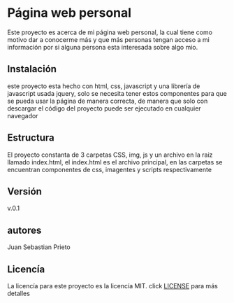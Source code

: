# Página web personal
Este proyecto es acerca de mi página web personal, la cual tiene como motivo dar a conocerme más y que más personas tengan acceso a mi información por si alguna persona esta interesada sobre algo mio.

## Instalación
este proyecto esta hecho con html, css, javascript y una librería de javascript usada jquery, solo se necesita tener estos componentes para que se pueda usar la página de manera correcta, de manera que solo con descargar el código del proyecto puede ser ejecutado en cualquier navegador

## Estructura
El proyecto constanta de 3 carpetas CSS, img, js y un archivo en la raiz llamado index.html, el index.html es el archivo principal, en las carpetas se encuentran componentes de css, imagentes y scripts respectivamente

## Versión
v.0.1

## autores
Juan Sebastian Prieto

## Licencía
La licencía para este proyecto es la licencía MIT. click  [LICENSE](LICENSE.md) para más detalles
